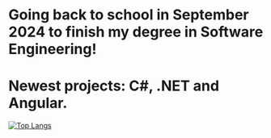 # Going back to school in September 2024 to finish my degree in Software Engineering!
# Newest projects: C#, .NET and Angular.
[![Top Langs](https://github-readme-stats.vercel.app/api/top-langs/?username=RistoFlink&exclude_repo=Test-Automation&langs_count=15&layout=compact&&hide=scss)](https://github.com/anuraghazra/github-readme-stats)
